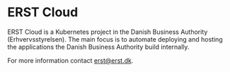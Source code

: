 # ERST Cloud

ERST Cloud is a Kubernetes project in the Danish Business Authority (Erhvervsstyrelsen). The main focus is to automate deploying and hosting the applications the Danish Business Authority build internally.

For more information contact <erst@erst.dk>.
